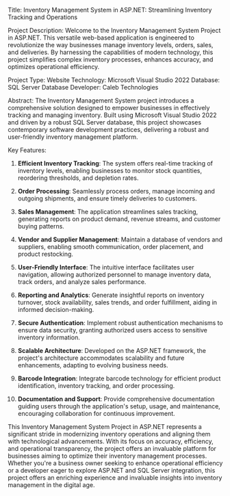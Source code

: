 Title: Inventory Management System in ASP.NET: Streamlining Inventory Tracking and Operations

Project Description:
Welcome to the Inventory Management System Project in ASP.NET. This versatile web-based application is engineered to revolutionize the way businesses manage inventory levels, orders, sales, and deliveries. By harnessing the capabilities of modern technology, this project simplifies complex inventory processes, enhances accuracy, and optimizes operational efficiency.

Project Type: Website
Technology: Microsoft Visual Studio 2022
Database: SQL Server Database
Developer: Caleb Technologies

Abstract:
The Inventory Management System project introduces a comprehensive solution designed to empower businesses in effectively tracking and managing inventory. Built using Microsoft Visual Studio 2022 and driven by a robust SQL Server database, this project showcases contemporary software development practices, delivering a robust and user-friendly inventory management platform.

Key Features:

1. **Efficient Inventory Tracking**: The system offers real-time tracking of inventory levels, enabling businesses to monitor stock quantities, reordering thresholds, and depletion rates.

2. **Order Processing**: Seamlessly process orders, manage incoming and outgoing shipments, and ensure timely deliveries to customers.

3. **Sales Management**: The application streamlines sales tracking, generating reports on product demand, revenue streams, and customer buying patterns.

4. **Vendor and Supplier Management**: Maintain a database of vendors and suppliers, enabling smooth communication, order placement, and product restocking.

5. **User-Friendly Interface**: The intuitive interface facilitates user navigation, allowing authorized personnel to manage inventory data, track orders, and analyze sales performance.

6. **Reporting and Analytics**: Generate insightful reports on inventory turnover, stock availability, sales trends, and order fulfillment, aiding in informed decision-making.

7. **Secure Authentication**: Implement robust authentication mechanisms to ensure data security, granting authorized users access to sensitive inventory information.

8. **Scalable Architecture**: Developed on the ASP.NET framework, the project's architecture accommodates scalability and future enhancements, adapting to evolving business needs.

9. **Barcode Integration**: Integrate barcode technology for efficient product identification, inventory tracking, and order processing.

10. **Documentation and Support**: Provide comprehensive documentation guiding users through the application's setup, usage, and maintenance, encouraging collaboration for continuous improvement.

This Inventory Management System Project in ASP.NET represents a significant stride in modernizing inventory operations and aligning them with technological advancements. With its focus on accuracy, efficiency, and operational transparency, the project offers an invaluable platform for businesses aiming to optimize their inventory management processes. Whether you're a business owner seeking to enhance operational efficiency or a developer eager to explore ASP.NET and SQL Server integration, this project offers an enriching experience and invaluable insights into inventory management in the digital age.

